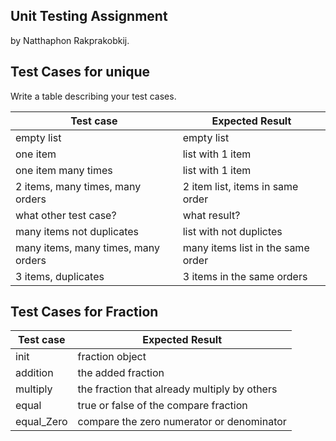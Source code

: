 ## Unit Testing Assignment

by Natthaphon Rakprakobkij.

## Test Cases for unique

Write a table describing your test cases.

| Test case                           | Expected Result                   |
| ----------------------------------- | --------------------------------- |
| empty list                          | empty list                        |
| one item                            | list with 1 item                  |
| one item many times                 | list with 1 item                  |
| 2 items, many times, many orders    | 2 item list, items in same order  |
| what other test case?               | what result?                      |
| many items not duplicates           | list with not duplictes           |
| many items, many times, many orders | many items list in the same order |
| 3 items, duplicates                 | 3 items in the same orders        |

## Test Cases for Fraction

| Test case  | Expected Result                              |
| ---------- | -------------------------------------------- |
| init       | fraction object                              |
| addition   | the added fraction                           |
| multiply   | the fraction that already multiply by others |
| equal      | true or false of the compare fraction        |
| equal_Zero | compare the zero numerator or denominator    |
